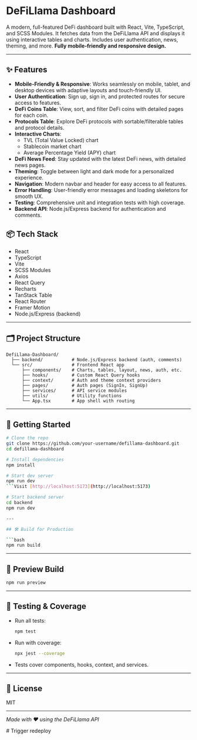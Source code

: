 # DeFiLlama Dashboard

A modern, full-featured DeFi dashboard built with React, Vite, TypeScript, and SCSS Modules. It fetches data from the DeFiLlama API and displays it using interactive tables and charts. Includes user authentication, news, theming, and more. **Fully mobile-friendly and responsive design.**

---

## ✨ Features

- **Mobile-Friendly & Responsive**: Works seamlessly on mobile, tablet, and desktop devices with adaptive layouts and touch-friendly UI.
- **User Authentication**: Sign up, sign in, and protected routes for secure access to features.
- **DeFi Coins Table**: View, sort, and filter DeFi coins with detailed pages for each coin.
- **Protocols Table**: Explore DeFi protocols with sortable/filterable tables and protocol details.
- **Interactive Charts**:
  - TVL (Total Value Locked) chart
  - Stablecoin market chart
  - Average Percentage Yield (APY) chart
- **DeFi News Feed**: Stay updated with the latest DeFi news, with detailed news pages.
- **Theming**: Toggle between light and dark mode for a personalized experience.
- **Navigation**: Modern navbar and header for easy access to all features.
- **Error Handling**: User-friendly error messages and loading skeletons for smooth UX.
- **Testing**: Comprehensive unit and integration tests with high coverage.
- **Backend API**: Node.js/Express backend for authentication and comments.


## 📦 Tech Stack

- React
- TypeScript
- Vite
- SCSS Modules
- Axios
- React Query
- Recharts
- TanStack Table
- React Router
- Framer Motion
- Node.js/Express (backend)

---

## 🗂️ Project Structure

```
DefiLlama-Dashboard/
  ├── backend/           # Node.js/Express backend (auth, comments)
  └── src/               # Frontend React app
      ├── components/    # Charts, tables, layout, news, auth, etc.
      ├── hooks/         # Custom React Query hooks
      ├── context/       # Auth and theme context providers
      ├── pages/         # Auth pages (SignIn, SignUp)
      ├── services/      # API service modules
      ├── utils/         # Utility functions
      └── App.tsx        # App shell with routing
```

---

## 🚀 Getting Started

```bash
# Clone the repo
git clone https://github.com/your-username/defillama-dashboard.git
cd defillama-dashboard

# Install dependencies
npm install

# Start dev server
npm run dev
```Visit [http://localhost:5173](http://localhost:5173)

# Start backend server
cd backend
npm run dev

---

## 🛠 Build for Production

```bash
npm run build
```

---

## 🔄 Preview Build

```bash
npm run preview
```

---

## 🧪 Testing & Coverage

- Run all tests:
  ```bash
  npm test
  ```
- Run with coverage:
  ```bash
  npx jest --coverage
  ```
- Tests cover components, hooks, context, and services.

---

## 📄 License

MIT

---

_Made with ❤️ using the DeFiLlama API_



#   T r i g g e r   r e d e p l o y  
 
